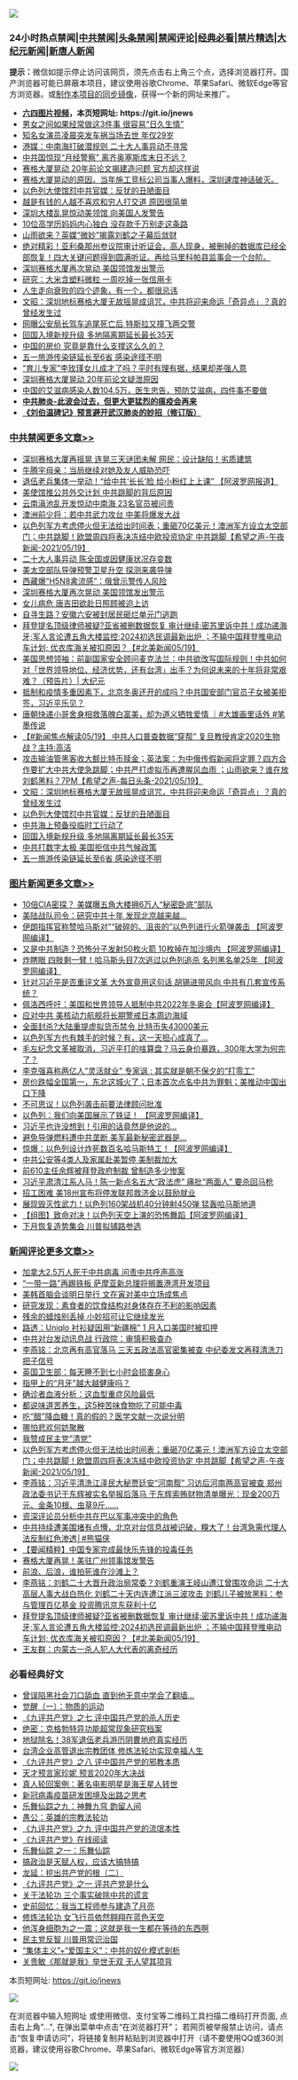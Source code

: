 ![](https://raw.githubusercontent.com/fqnews/bnews/master/64photo/fqnews-qr.jpg)

<div id="tt">
<h3>24小时热点禁闻|<a href="#%E4%B8%AD%E5%85%B1%E7%A6%81%E9%97%BB%E6%9B%B4%E5%A4%9A%E6%96%87%E7%AB%A0">中共禁闻</a>|<a href="#%E5%9B%BE%E7%89%87%E6%96%B0%E9%97%BB%E6%9B%B4%E5%A4%9A%E6%96%87%E7%AB%A0">头条禁闻</a>|<a href="#%E6%96%B0%E9%97%BB%E8%AF%84%E8%AE%BA%E6%9B%B4%E5%A4%9A%E6%96%87%E7%AB%A0">禁闻评论|<a href="#%E5%BF%85%E7%9C%8B%E7%BB%8F%E5%85%B8%E5%A5%BD%E6%96%87">经典必看|<a href="/video.md#%E7%A6%81%E7%89%87%E7%B2%BE%E9%80%89">禁片精选</a>|<a href="https://github.com/fqnews/djy/blob/master/gb/nf1351518.md#1">大纪元新闻</a>|<a href="https://github.com/fqnews/ntdtv/blob/master/gb/prog204.md#1">新唐人新闻</a></h3>
<div><b>提示：</b>微信如提示停止访问该网页，须先点击右上角三个点，选择浏览器打开。国产浏览器可能已屏蔽本项目，建议使用谷歌Chrome、苹果Safari、微软Edge等官方浏览器。或<a href="https://github.com/fqnews/bnews/blob/master/%E5%88%B6%E4%BD%9Cgit%E7%A6%81%E9%97%BB%E9%95%9C%E5%83%8F.md">制作本项目的同步镜像</a>，获得一个新的网址来推广。</div>
<ul>
<li><b><a href="http://d1.bdrive.tk/64.mp4" target="_blank">六四图片视频</a>，本页短网址: https://git.io/jnews</b></li>
<li><a href="/lifebaike/20210519/1549678.md">男女之间如果经常做这3件事 很容易“日久生情”</a></li>
<li><a href="/yule/20210520/1549969.md">知名女演员凌晨突发车祸当场去世 年仅29岁</a></li>
<li><a href="/cnnews/20210519/1549795.md">港媒：中南海打破潜规则 二十大人事异动不寻常</a></li>
<li><a href="/cnnews/20210520/1549933.md">中共国惊现“月经警察” 离齐奥塞斯库末日不远？</a></li>
<li><a href="/cbnews/20210519/1549842.md">赛格大厦晃动 20年前论文揭建造问题 官方却这样说</a></li>
<li><a href="/bannedvideo/20210520/1550045.md">赛格大厦晃动的原因，当年施工竞标公司当事人爆料，深圳速度神话破灭。</a></li>
<li><a href="/cbnews/20210520/1550022.md">以色列大使馆怼中共官媒：反犹的丑陋面目</a></li>
<li><a href="/lifebaike/20210519/1549679.md">越是有钱的人越不喜欢和穷人打交道 原因很简单</a></li>
<li><a href="/cbnews/20210520/1549900.md">深圳大楼乱晃惊动美领馆 向美国人发警告</a></li>
<li><a href="/cnnews/20210520/1550011.md">10位高学历妈妈内心独白 没存款千万别走这条路</a></li>
<li><a href="/headline/20210519/1549709.md">山雨欲来？英媒“微妙”揭露刘鹤之子幕后敛财</a></li>
<li><a href="/comments/20210519/1549689.md">绝对精彩！亚利桑那州参议院审计听证会，高人现身，被删掉的数据库已经全部恢复！四大关键问题得到圆满听证。再给马里科帕县监事会一个台阶。</a></li>
<li><a href="/cbnews/20210520/1550187.md">深圳赛格大厦再次晃动 美国领馆发出警示</a></li>
<li><a href="/cnnews/20210520/1549963.md">研究：大米含塑料微粒 一周吃掉一张信用卡</a></li>
<li><a href="/funmedia/20210520/1550044.md">人生走向衰败的四个迹象，有一个，都很忌讳</a></li>
<li><a href="/cbnews/20210520/1550052.md">文昭：深圳地标赛格大厦无故摇晃成诅咒，中共将迎来命运「奇异点」？真的曾经发生过</a></li>
<li><a href="/cbnews/20210519/1549676.md">网曝公安局长驾车追尾死亡后 特斯拉又撞飞两交警</a></li>
<li><a href="/cbnews/20210520/1549999.md">回国入境新规升级 多地隔离期延长最长35天</a></li>
<li><a href="/comments/20210519/1549677.md">中国的房价 究竟是靠什么支撑这么久的？</a></li>
<li><a href="/cbnews/20210520/1549958.md">五一旅游传染链延长至6省 感染途径不明</a></li>
<li><a href="/lifebaike/20210520/1550030.md">“育儿专家”李玫瑾女儿成才了吗？平时有理有据，结果却差强人意</a></li>
<li><a href="/cnnews/20210520/1550134.md">深圳赛格大厦晃动 20年前论文疑泄原因</a></li>
<li><a href="/health/20210520/1550025.md">中国的艾滋病感染人数104.5万，医生忠告，预防艾滋病，四件事不要做</a></li>
<li><b><a href="/comments/20200211/1275071.md" target="_blank">中共肺炎-此波会过去，但更大更猛烈的瘟疫会再来</a></b></li>
<li><b><a href="/comments/20200207/1272816.md" target="_blank">《刘伯温碑记》预言避开武汉肺炎的妙招（修订版）</a></b></li>
</ul>
</div>

<div class="catlist">
<h3><a href="/cbnews/" target="_blank">中共禁闻</a><span><a href="/cbnews/" target="_blank" rel="nofollow">更多文章>></a></span></h3>
<ul>
<li><a href="/cbnews/20210520/1550370.md" target="_blank">深圳赛格大厦再摇晃 连晃三天谜团未解 网民：设计缺陷！劣质建筑</a></li>
<li><a href="/cbnews/20210520/1550369.md" target="_blank">牛腾宇母亲：当局继续对她及友人威胁恐吓</a></li>
<li><a href="/cbnews/20210520/1550329.md" target="_blank">退伍老兵集体一举动！“给中共‘长长’脸 给小粉红上上课” 【阿波罗网报道】</a></li>
<li><a href="/cbnews/20210520/1550303.md" target="_blank">美使馆推公共外交计划 中共跳脚的背后原因</a></li>
<li><a href="/cbnews/20210520/1550267.md" target="_blank">云南滇池乱开发惊动中南海 23名官员被问责</a></li>
<li><a href="/cbnews/20210520/1550249.md" target="_blank">澳洲前少将：若中共武力攻台 中美将爆发大战</a></li>
<li><a href="/comments/20210520/1550216.md" target="_blank">以色列军方考虑停火但无法给出时间表；重砸70亿美元！澳洲军方设立太空部门；中共跳脚！欧盟周四将表决冻结中欧投资协定 中共跳脚【希望之声-午夜新闻-2021/05/19】</a></li>
<li><a href="/cbnews/20210520/1550214.md" target="_blank">二十大人事异动 陈全国或因健康状况存变数</a></li>
<li><a href="/cbnews/20210520/1550213.md" target="_blank">美太空部队导弹预警卫星升空 探测来袭导弹</a></li>
<li><a href="/cbnews/20210520/1550188.md" target="_blank">西藏爆“H5N8禽流感”：俄曾示警传人风险</a></li>
<li><a href="/cbnews/20210520/1550187.md" target="_blank">深圳赛格大厦再次晃动 美国领馆发出警示</a></li>
<li><a href="/cbnews/20210520/1550170.md" target="_blank">女儿病危 唐吉田欲赴日照顾被迫上访</a></li>
<li><a href="/cbnews/20210520/1550169.md" target="_blank">自寻生路？安徽六安被封居民砸烂单元门逃跑</a></li>
<li><a href="/comments/20210520/1550163.md" target="_blank">拜登提名顶级律师被疑?亚省被删数据恢复 审计继续;密苏里诉中共！成功递海牙;军人言论遭五角大楼监控;2024初选民调最新出炉 ；不输中国拜登推电动车计划; 优衣库海关被扣原因？【#北美新闻05/19】</a></li>
<li><a href="/cbnews/20210520/1550080.md" target="_blank">美国思想领袖：前副国家安全顾问麦克法兰：中共欲改写国际规则！中共如何对「世界领导地位、经济优势，还有台湾」出手？为何说未来的十年将非常艰难？（预告片）| 大纪元</a></li>
<li><a href="/comments/20210520/1550078.md" target="_blank">抵制和疫情多重因素下，北京冬奥还开的成吗？中共国安部门官员子女被美拒签，习近平乐见？</a></li>
<li><a href="/comments/20210520/1550074.md" target="_blank">唐朝快递小哥舍身相救落魄白富美，却为道义牺牲爱情 ｜#大雄画里话外 #笔墨传说</a></li>
<li><a href="/comments/20210520/1550070.md" target="_blank">【#新闻焦点解读05/19】 中共人口普查数据“穿帮”  复旦教授肯定2020生物战？主持:高洁</a></li>
<li><a href="/comments/20210520/1550053.md" target="_blank">攻击输油管黑客收大额比特币赎金；英法案：为中俄传假新闻将定罪？四方合作要扩大中共大使急跳脚；中共严打虚拟币再遭腥风血雨 ；山雨欲来？谁在放刘鹤黑料？7PM【希望之声-每日头条-2021/05/19】</a></li>
<li><a href="/cbnews/20210520/1550052.md" target="_blank">文昭：深圳地标赛格大厦无故摇晃成诅咒，中共将迎来命运「奇异点」？真的曾经发生过</a></li>
<li><a href="/cbnews/20210520/1550022.md" target="_blank">以色列大使馆怼中共官媒：反犹的丑陋面目</a></li>
<li><a href="/comments/20210520/1550016.md" target="_blank">中共海上预备役临时工行动了</a></li>
<li><a href="/cbnews/20210520/1549999.md" target="_blank">回国入境新规升级 多地隔离期延长最长35天</a></li>
<li><a href="/cbnews/20210520/1549959.md" target="_blank">中共打数字太极 美国拒信中共气候政策</a></li>
<li><a href="/cbnews/20210520/1549958.md" target="_blank">五一旅游传染链延长至6省 感染途径不明</a></li>

</ul>
</div>
<div class="catlist">
<h3><a href="/topimagenews/" target="_blank">图片新闻</a><span><a href="/topimagenews/" target="_blank" rel="nofollow">更多文章>></a></span></h3>
<ul>
<li><a href="/topimagenews/20210520/1550302.md" target="_blank">10倍CIA密探？ 美媒曝五角大楼拥6万人“秘密卧底”部队</a></li>
<li><a href="/topimagenews/20210520/1550301.md" target="_blank">美陆战队司令：研究中共十年 发现北京越来越…</a></li>
<li><a href="/topimagenews/20210520/1550150.md" target="_blank">伊朗指挥官称赞哈马斯对”“破碎的、沮丧的”以色列进行火箭弹袭击 【阿波罗网编译】</a></li>
<li><a href="/topimagenews/20210519/1549605.md" target="_blank">又是中共制造？恐怖分子发射50枚火箭 10枚掉在加沙境内 【阿波罗网编译】</a></li>
<li><a href="/topimagenews/20210519/1549591.md" target="_blank">炸瞎眼 四肢剩一臂！哈马斯头目7次逃过以色列追杀 名列黑名单25年 【阿波罗网编译】</a></li>
<li><a href="/topimagenews/20210519/1549524.md" target="_blank">针对习近平是否重评文革 大外宣竟用这句话 胡锡进带风向 中共有几套宣传系统？</a></li>
<li><a href="/topimagenews/20210519/1549350.md" target="_blank">佩洛西呼吁：美国和世界领导人抵制中共2022年冬奥会【阿波罗网编译】</a></li>
<li><a href="/topimagenews/20210519/1549228.md" target="_blank">应对中共 美核动力航舰将长期警戒日本周边海域</a></li>
<li><a href="/topimagenews/20210518/1549110.md" target="_blank">全面封杀?大陆重提虚拟货币禁令 比特币失43000美元</a></li>
<li><a href="/topimagenews/20210518/1548857.md" target="_blank">以色列军方也有棘手的时候？有，这一天担心成真了…</a></li>
<li><a href="/topimagenews/20210518/1548658.md" target="_blank">毛左纪念文革被取消，习近平打的啥算盘？马云身价暴跌，300年大学为何完了？</a></li>
<li><a href="/topimagenews/20210518/1548437.md" target="_blank">李克强喜称两亿人“灵活就业” 专家讽 : 其实就是朝不保夕的“打零工”</a></li>
<li><a href="/topimagenews/20210517/1548236.md" target="_blank">房价跌幅全国第一，东北这城火了；日本首次点名中共为罪魁；美推动中国出口下降</a></li>
<li><a href="/topimagenews/20210517/1548134.md" target="_blank">不可思议！以色列袭击前要法律顾问批准</a></li>
<li><a href="/topimagenews/20210517/1547999.md" target="_blank">以色列：我们向美国展示了铁证！ 【阿波罗网编译】</a></li>
<li><a href="/topimagenews/20210516/1547584.md" target="_blank">习近平也许没想到！引用的话竟然是他说的…</a></li>
<li><a href="/topimagenews/20210516/1547479.md" target="_blank">避免导弹燃料遭中共垄断 美军最新秘密武器是&#8230;</a></li>
<li><a href="/topimagenews/20210516/1547448.md" target="_blank">惊爆：以色列设计炸死数百名哈马斯特工！【阿波罗网编译】</a></li>
<li><a href="/topimagenews/20210515/1547137.md" target="_blank">中共公安等4类人及家属赴美暂停 美制裁加大</a></li>
<li><a href="/topimagenews/20210515/1547118.md" target="_blank">前610主任余辉被拜登政府制裁 曾制造多少惨案</a></li>
<li><a href="/topimagenews/20210515/1546995.md" target="_blank">习近平肃清江系人马！陈一新点名五大“政法虎” 痛批“两面人” 要杀回马枪</a></li>
<li><a href="/topimagenews/20210515/1546970.md" target="_blank">招工困难 美18州宣布将停发联邦救济金以鼓励就业</a></li>
<li><a href="/topimagenews/20210515/1546892.md" target="_blank">展现毁灭性武力！以色列160架战机40分钟射450弹 猛轰哈马斯地道</a></li>
<li><a href="/topimagenews/20210515/1546891.md" target="_blank">【组图】致命对决！以色列天空上演的恐怖舞蹈【阿波罗网编译】</a></li>
<li><a href="/topimagenews/20210515/1546872.md" target="_blank">下月恢复造势集会 川普拟铺路参选</a></li>

</ul>
</div>
<div class="catlist">
<h3><a href="/comments/" target="_blank">新闻评论</a><span><a href="/comments/" target="_blank" rel="nofollow">更多文章>></a></span></h3>
<ul>
<li><a href="/comments/20210520/1550364.md" target="_blank">加拿大2.5万人死于中共病毒 问责中共呼声高涨</a></li>
<li><a href="/comments/20210520/1550336.md" target="_blank">“一带一路”再踢铁板 萨摩亚新总理将搁置港湾开发项目</a></li>
<li><a href="/comments/20210520/1550314.md" target="_blank">美韩首脑会谈明日举行 文在寅对美中立场成焦点</a></li>
<li><a href="/comments/20210520/1550313.md" target="_blank">研究发现：素食者的饮食结构对身体存在不利的影响因素</a></li>
<li><a href="/comments/20210520/1550312.md" target="_blank">残余的蜡烛别丢掉 小妙招可让它继续发光</a></li>
<li><a href="/comments/20210520/1550298.md" target="_blank">路透：Uniqlo 衬衫疑因用“新疆棉” 1 月入口美国时被扣押</a></li>
<li><a href="/comments/20210520/1550273.md" target="_blank">中共对台发动讯息战 行政院：审慎积极查办</a></li>
<li><a href="/comments/20210520/1550247.md" target="_blank">李燕铭：北京再有高官落马 三天五政法高官密集被查 中纪委发文再释清洗刀把子信号</a></li>
<li><a href="/comments/20210520/1550246.md" target="_blank">英国卫生部：每天睡不到七小时会损害身心</a></li>
<li><a href="/comments/20210520/1550245.md" target="_blank">指甲上的“月牙”越大越健康吗？</a></li>
<li><a href="/comments/20210520/1550244.md" target="_blank">确诊者血液分析：这血型重症风险最低</a></li>
<li><a href="/comments/20210520/1550243.md" target="_blank">都说味道苦养生，这5种苦味食物吃了可能中毒</a></li>
<li><a href="/comments/20210520/1550242.md" target="_blank">吃“醋”降血糖！真的假的？医学文献一次说分明</a></li>
<li><a href="/comments/20210520/1550233.md" target="_blank">哪怕悲欢何妨聚散</a></li>
<li><a href="/comments/20210520/1550232.md" target="_blank">我赞成民主党“清党”</a></li>
<li><a href="/comments/20210520/1550216.md" target="_blank">以色列军方考虑停火但无法给出时间表；重砸70亿美元！澳洲军方设立太空部门；中共跳脚！欧盟周四将表决冻结中欧投资协定 中共跳脚【希望之声-午夜新闻-2021/05/19】</a></li>
<li><a href="/comments/20210520/1550212.md" target="_blank">李燕铭：习近平清洗江泽民大秘贾廷安“河南帮” 习访后河南两高官被查 郑州政法委书记于东辉被实名举报后落马 于东辉索贿财物清单曝光：现金200万元、金条10根、虫草9斤……</a></li>
<li><a href="/comments/20210520/1550205.md" target="_blank">资深评论员分析中共在巴以军事冲突中的角色</a></li>
<li><a href="/comments/20210520/1550201.md" target="_blank">中共持续遭美围堵有点懵，北京对台信息战被识破，糗大了！台湾急需代理人法反制红色渗透│#熊猫侠</a></li>
<li><a href="/comments/20210520/1550189.md" target="_blank">【要闻精粹】中国专家完成最快乐先锋的投毒任务</a></li>
<li><a href="/comments/20210520/1550179.md" target="_blank">赛格大厦再晃！美驻广州领事馆发警告</a></li>
<li><a href="/comments/20210520/1550177.md" target="_blank">前浪、后浪，谁拍死谁在沙滩上？</a></li>
<li><a href="/comments/20210520/1550168.md" target="_blank">李燕铭：刘鹤二十大晋升政治局常委？刘鹤重演王岐山遭江曾围攻命运 二十大高层人事大战白热化 刘鹤二十天内连遭江派三波攻击 刘鹤儿子被放黑料：参与管理百亿基金 投资腾讯京东获利十亿</a></li>
<li><a href="/comments/20210520/1550163.md" target="_blank">拜登提名顶级律师被疑?亚省被删数据恢复 审计继续;密苏里诉中共！成功递海牙;军人言论遭五角大楼监控;2024初选民调最新出炉 ；不输中国拜登推电动车计划; 优衣库海关被扣原因？【#北美新闻05/19】</a></li>
<li><a href="/comments/20210520/1550156.md" target="_blank">王友群：内蒙古一杀人犯人大代表的离奇经历</a></li>

</ul>
</div>

<div class="catlist">
<h3>必看经典好文</h3>
<ul>
<li><a href="/topimagenews/20200928/1404412.md" target="_blank">曾误陷黑社会刀口舔血 直到他无意中学会了翻墙&#8230;</a></li>
<li><a href="/comments/20200810/1377609.md" target="_blank">觉醒（一）：物质的运动</a></li>
<li><a href="/bookonline/20131116/201048.md" target="_blank">《九评共产党》之七 评中国共产党的杀人历史</a></li>
<li><a href="/comments/20200705/783265.md" target="_blank">绝密：克格勃特异功能超常现象研究档案</a></li>
<li><a href="/cbnews/20200531/1337381.md" target="_blank">地狱除名！38军退伍老兵游历阴曹地府真实经历</a></li>
<li><a href="/comments/20200528/1335859.md" target="_blank">台湾企业高管退出宗教团体 修炼法轮功实现幸福人生</a></li>
<li><a href="/bookonline/20131116/201047.md" target="_blank">《九评共产党》之八 评中国共产党的邪教本质</a></li>
<li><a href="/topimagenews/20200513/1327828.md" target="_blank">天才预言家珍妮 预言2020年大决战</a></li>
<li><a href="/comments/20200523/1332915.md" target="_blank">真人轮回案例：著名电影明星是海王星人转世</a></li>
<li><a href="/comments/20200917/1029129.md" target="_blank">新冠病毒疫苗研发困境及出路之思考</a></li>
<li><a href="/tculture/20170718/793528.md" target="_blank">乐舞仙踪之九：神舞九穹 韵留人间</a></li>
<li><a href="/comments/20200313/1292991.md" target="_blank">愚公：英雄的宗教法轮功</a></li>
<li><a href="/bookonline/20131116/201045.md" target="_blank">《九评共产党》之九 评中国共产党的流氓本性</a></li>
<li><a href="/bookonline/20131116/201057.md" target="_blank">《九评共产党》在线阅读</a></li>
<li><a href="/tculture/20170710/789533.md" target="_blank">乐舞仙踪 之一：乐舞仙踪</a></li>
<li><a href="/comments/20200814/1379994.md" target="_blank">搞政治是天赋人权，应该大搞特搞</a></li>
<li><a href="/comments/20200928/1404653.md" target="_blank">龙延：挖出共产党的根（二）</a></li>
<li><a href="/bookonline/20131116/201056.md" target="_blank">《九评共产党》之一 评共产党是什么</a></li>
<li><a href="/cbnews/20200703/1354907.md" target="_blank">关于法轮功 三个事实破除中共的谎言</a></li>
<li><a href="/aomi/history/20141104/323033.md" target="_blank">史前回忆：我当工程师参与建造了月亮</a></li>
<li><a href="/cnnews/20210512/1544604.md" target="_blank">修炼法轮功 女飞行员依然翱翔在蓝色天空</a></li>
<li><a href="/topimagenews/20210219/1489990.md" target="_blank">他浑身细胞为之一震：这就是我一生都在等待的东西啊</a></li>
<li><a href="/comments/20200621/1348236.md" target="_blank">民主党反智 川普用常识治国</a></li>
<li><a href="/comments/20201007/1409565.md" target="_blank">“集体主义”+“爱国主义”：中共的奴化模式剖析</a></li>
<li><a href="/topimagenews/20170331/738673.md" target="_blank">关贵敏《那就是我》举世无双 无人望其项背</a></li>

</ul>
</div>

本页短网址: https://git.io/jnews

![](https://raw.githubusercontent.com/fqnews/bnews/master/64photo/fqnews-qr.jpg)

在浏览器中输入短网址 或使用微信、支付宝等二维码工具扫描二维码打开页面, 点击右上角"...", 在弹出菜单中点击“在浏览器打开”； 若网页被举报禁止访问，请点击“恢复申请访问”，将链接复制并粘贴到浏览器中打开（请不要使用QQ或360浏览器，建议使用谷歌Chrome、苹果Safari、微软Edge等官方浏览器）

![](https://raw.githubusercontent.com/fqnews/bnews/master/64photo/wx.jpg)